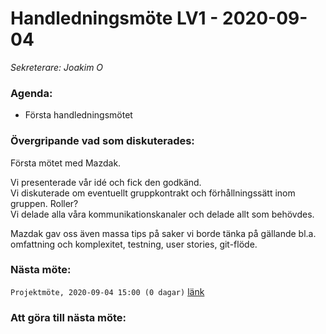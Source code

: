 # Handledningsmöte LV1 - 2020-09-04
*Sekreterare: Joakim O*

### Agenda:
- Första handledningsmötet

### Övergripande vad som diskuterades:

Första mötet med Mazdak.

Vi presenterade vår idé och fick den godkänd.<br>
Vi diskuterade om eventuellt gruppkontrakt och förhållningssätt inom gruppen. Roller?<br>
Vi delade alla våra kommunikationskanaler och delade allt som behövdes.

Mazdak gav oss även massa tips på saker vi borde tänka på gällande bl.a. omfattning och komplexitet, testning, user stories, git-flöde.

### Nästa möte:
```Projektmöte, 2020-09-04 15:00 (0 dagar)``` [länk](https://github.com/DKWA0000/OOPP-HT20/blob/master/Dokumentation/Notes%20From%20Project%20Meetings/2020-09-04%20-%20Projektmöte%202%20LV1.md)

### Att göra till nästa möte:
